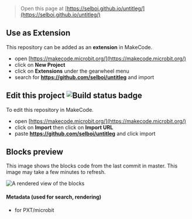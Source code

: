 
> Open this page at [https://selboi.github.io/untitleg/](https://selboi.github.io/untitleg/)

## Use as Extension

This repository can be added as an **extension** in MakeCode.

* open [https://makecode.microbit.org/](https://makecode.microbit.org/)
* click on **New Project**
* click on **Extensions** under the gearwheel menu
* search for **https://github.com/selboi/untitleg** and import

## Edit this project ![Build status badge](https://github.com/selboi/untitleg/workflows/MakeCode/badge.svg)

To edit this repository in MakeCode.

* open [https://makecode.microbit.org/](https://makecode.microbit.org/)
* click on **Import** then click on **Import URL**
* paste **https://github.com/selboi/untitleg** and click import

## Blocks preview

This image shows the blocks code from the last commit in master.
This image may take a few minutes to refresh.

![A rendered view of the blocks](https://github.com/selboi/untitleg/raw/master/.github/makecode/blocks.png)

#### Metadata (used for search, rendering)

* for PXT/microbit
<script src="https://makecode.com/gh-pages-embed.js"></script><script>makeCodeRender("{{ site.makecode.home_url }}", "{{ site.github.owner_name }}/{{ site.github.repository_name }}");</script>

